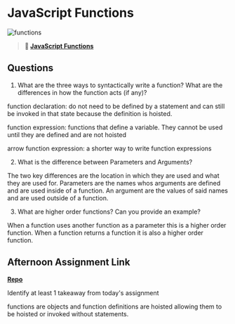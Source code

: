 # JavaScript Functions

![functions](https://bcw.blob.core.windows.net/public/img/function-anatomy.jpg)

> **📖 [JavaScript Functions](https://codeworksacademy.com/fs-student-guide/resources/wk2/02-Functions)**

## Questions

1. What are the three ways to syntactically write a function? What are the differences in how the function acts (if any)?

function declaration: do not need to be defined by a statement and can still be invoked in that state because the definition is hoisted.

function expression: functions that define a variable. They cannot be used until they are defined and are not hoisted

arrow function expression: a shorter way to write function expressions

2. What is the difference between Parameters and Arguments?

The two key differences are the location in which they are used and what they are used for. Parameters are the names whos arguments are defined and are used inside of a function. An argument are the values of said names and are used outside of a function.

3. What are higher order functions? Can you provide an example?

When a function uses another function as a parameter this is a higher order function. When a function returns a function it is also a higher order function.

## Afternoon Assignment Link

**[Repo](https://github.com/havenfricke/afternoonchallenge2.8.22)**

Identify at least 1 takeaway from today's assignment

functions are objects and function definitions are hoisted allowing them to be hoisted or invoked without statements.
